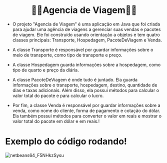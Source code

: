 <h1 align="center">
 🧑‍✈️Agencia de Viagem🧑‍✈️
</h1>

- O projeto "Agencia de Viagem" é uma aplicação em Java que foi criada para ajudar uma agência de viagens a gerenciar suas vendas e pacotes de viagem. Ele foi construído usando orientação a objetos e tem quatro classes principais: Transporte, Hospedagem, PacoteDeViagem e Venda.

- A classe Transporte é responsável por guardar informações sobre o meio de transporte, como tipo de transporte e preço.

- A classe Hospedagem guarda informações sobre a hospedagem, como tipo de quarto e preço da diária.

- A classe PacoteDeViagem é onde tudo é juntado. Ela guarda informações sobre o transporte, hospedagem, destino, quantidade de dias e taxas adicionais. Além disso, ela possui métodos para calcular o valor total do pacote e para calcular o lucro.

- Por fim, a classe Venda é responsável por guardar informações sobre a venda, como nome do cliente, forma de pagamento e cotação do dólar. Ela também possui métodos para converter o valor em reais e mostrar o valor total do pacote em dólar e em reais.!


# Exemplo do código rodando!
![netbeans64_F5NHkzSysu](https://user-images.githubusercontent.com/89032409/213370578-c747c229-c842-4219-be6f-7ed4a0e70540.gif)
